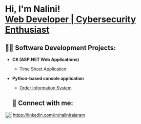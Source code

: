 <h1>Hi, I'm Nalini! <br/><a href="https://github.com/nalram">Web Developer | Cybersecurity Enthusiast</a></h1>

<h2>👨‍💻 Software Development Projects:</h2>

- <b>C# (ASP.NET Web Applications)</b>
  - [Time Sheet Application](https://github.com/nalram/TimeSheetApp.git)
- <b>Python-based console application</b>
  - [Order Information System](https://github.com/nalram/TimeSheetApp.git)
   
  <h2> 🤳 Connect with me:</h2>

<img align="left" alt="Nalini | LinkedIn" width="22px" src="https://cdn.jsdelivr.net/npm/simple-icons@v3/icons/linkedin.svg" /> https://linkedin.com/in/nalinirajaram
